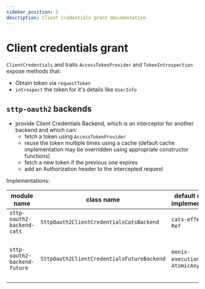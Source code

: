 ```yaml
---
sidebar_position: 2
description: Client credentials grant documentation
---
```


# Client credentials grant

`ClientCredentials` and traits `AccessTokenProvider` and `TokenIntrospection` expose methods that:
- Obtain token via `requestToken`
- `introspect` the token for it's details like `UserInfo`


## `sttp-oauth2` backends

- provide Client Credentials Backend, which is an interceptor for another backend and which can:
  - fetch a token using `AccessTokenProvider`
  - reuse the token multiple times using a cache (default cache implementation may be overridden using appropriate constructor functions)
  - fetch a new token if the previous one expires
  - add an Authorization header to the intercepted request

Implementations:

| module name                  | class name                                 | default cache implementation    | semaphore                            | notes                                           |
|------------------------------|--------------------------------------------|---------------------------------|--------------------------------------|-------------------------------------------------|
| `sttp-oauth2-backend-cats`   | `SttpOauth2ClientCredentialsCatsBackend`   | `cats-effect`'s `Ref`           | `cats-effect`'s `Semaphore`          |                                                 |
| `sttp-oauth2-backend-future` | `SttpOauth2ClientCredentialsFutureBackend` | `monix-execution`'s `AtomicAny` | `monix-execution`'s `AsyncSemaphore` | It only uses submodule of whole `monix` project |
